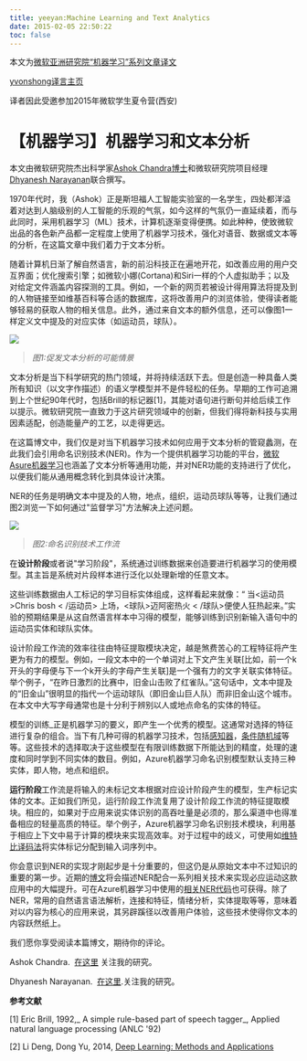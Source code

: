 ```yaml
---
title: yeeyan:Machine Learning and Text Analytics
date: 2015-02-05 22:50:22
toc: false
---
```


本文为[微软亚洲研究院“机器学习”系列文章译文](http://www.msra.cn/zh-cn/research/machine-learning-group/default.aspx)

[yvonshong译言主页](http://user.yeeyan.com/articles/yvonshong/translation)

译者因此受邀参加2015年微软学生夏令营(西安)

<!-- more -->

# 【机器学习】机器学习和文本分析

本文由微软研究院杰出科学家[Ashok Chandra博士](http://social.technet.microsoft.com/profile/ashok%20chandra/?WT.mc_id=Blog_MachLearn_General_DI)和微软研究院项目经理[Dhyanesh Narayanan](http://social.technet.microsoft.com/profile/Dhyanesh_Narayanan?WT.mc_id=Blog_MachLearn_General_DI)联合撰写。

1970年代时，我（Ashok）正是斯坦福人工智能实验室的一名学生，四处都洋溢着对达到人脑级别的人工智能的乐观的气氛，如今这样的气氛仍一直延续着，而与此同时，采用机器学习（ML）技术，计算机逐渐变得便携。如此种种，使致微软出品的各色新产品都一定程度上使用了机器学习技术，强化对语音、数据或文本等的分析，在这篇文章中我们着力于文本分析。

随着计算机日渐了解自然语言，新的前沿科技正在遍地开花，如改善应用的用户交互界面；优化搜索引擎；如微软小娜(Cortana)和Siri一样的个人虚拟助手；以及对给定文件涵盖内容探测的工具。例如，一个新的网页若被设计得用算法将提及到的人物链接至如维基百科等合适的数据库，这将改善用户的浏览体验，使得读者能够轻易的获取人物的相关信息。此外，通过来自文本的额外信息，还可以像图1一样定义文中提及的对应实体（如运动员，球队）。

![](https://msdnshared.blob.core.windows.net/media/TNBlogsFS/prod.evol.blogs.technet.com/CommunityServer.Blogs.Components.WeblogFiles/00/00/01/02/52/6443.Text%20Analytics%20Scenario.jpg)

> *图1:促发文本分析的可能情景*

文本分析是当下科学研究的热门领域，并将持续活跃下去。但是创造一种具备人类所有知识（以文字作描述）的语义学模型并不是件轻松的任务。早期的工作可追溯到上个世纪90年代时，包括Brill的标记器[1]，其能对语句进行断句并给后续工作以提示。微软研究院一直致力于这片研究领域中的创新，但我们得将新科技与实用因素适配，创造能量产的工艺，以走得更远。

在这篇博文中，我们仅是对当下机器学习技术如何应用于文本分析的管窥蠡测，在此我们会引用命名识别技术(NER)。作为一个提供机器学习功能的平台，[微软Asure机器学习](http://azure.microsoft.com/en-us/trial/get-started-machine-learning/?WT.mc_id=Blog_MachLearn_General_DI)也涵盖了文本分析等通用功能，并对NER功能的支持进行了优化，以便我们能从通用概念转化到具体设计决策。

NER的任务是明确文本中提及的人物，地点，组织，运动员球队等等，让我们通过图2浏览一下如何通过"监督学习"方法解决上述问题。

![](https://msdnshared.blob.core.windows.net/media/TNBlogsFS/prod.evol.blogs.technet.com/CommunityServer.Blogs.Components.WeblogFiles/00/00/01/02/52/NER%20workflows.jpg)

> *图2:命名识别技术工作流*

在**设计阶段**或者说"学习阶段"，系统通过训练数据来创造要进行机器学习的使用模型。其主旨是系统对片段样本进行泛化以处理新增的任意文本。

这些训练数据由人工标记的学习目标实体组成，这样看起来就像：“ 当&lt;运动员&gt;Chris bosh &lt; /运动员&gt; 上场，&lt;球队&gt;迈阿密热火 &lt; /球队&gt;便使人狂热起来。”实验的预期结果是从这自然语言样本中习得的模型，能够训练到识别新输入语句中的运动员实体和球队实体。

设计阶段工作流的效率往往由特征提取模块决定，越是煞费苦心的工程特征将产生更为有力的模型。例如，一段文本中的一个单词对上下文产生关联[比如，前一个k开头的字母便与下一个k开头的字母产生关联]是一个强有力的文字关联实体特征。举个例子，“在昨日激烈的比赛中，旧金山击败了红雀队。”这句话中，文本中提及的“旧金山”很明显的指代一个运动球队（即旧金山巨人队）而非旧金山这个城市。在本文中大写字母通常也是十分利于辨别以人或地点命名的实体的特征。

模型的训练_正是机器学习的要义，即产生一个优秀的模型。这通常对选择的特征进行复杂的组合。当下有几种可得的机器学习技术，包括[感知器](http://en.wikipedia.org/wiki/Perceptron?WT.mc_id=Blog_MachLearn_General_DI)，[条件随机域](http://en.wikipedia.org/wiki/Conditional_random_field?WT.mc_id=Blog_MachLearn_General_DI)等等。这些技术的选择取决于这些模型在有限训练数据下所能达到的精度，处理的速度和同时学到不同实体的数目。例如，Azure机器学习命名识别模型默认支持三种实体，即人物，地点和组织。

**运行阶段**工作流是将输入的未标记文本根据对应设计阶段产生的模型，生产标记实体的文本。正如我们所见，运行阶段工作流复用了设计阶段工作流的特征提取模块。相应的，如果对于应用来说实体识别的高吞吐量是必须的，那么渠道中也得准备相应的轻量高质的特征。举个例子，Azure机器学习命名识别技术模块，利用基于相应上下文中易于计算的模块来实现高效率。对于过程中的歧义，可使用如[维特比译码法](http://en.wikipedia.org/wiki/Viterbi_decoder?WT.mc_id=Blog_MachLearn_General_DI)将实体标记分配到输入词序列中。

你会意识到NER的实现才刚起步是十分重要的，但这仍是从原始文本中不过知识的重要的第一步。近期的[博文](http://blogs.technet.com/b/inside_microsoft_research/archive/2014/07/10/sports-fans-enjoy-power-of-leibniz-entity-recognition.aspx?WT.mc_id=Blog_MachLearn_General_DI)将会描述NER配合一系列相关技术来实现必应运动这款应用中的大幅提升。可在Azure机器学习中使用的[相关NER代码](http://azure.microsoft.com/en-us/trial/get-started-machine-learning/?WT.mc_id=Blog_MachLearn_General_DI)也可获得。除了NER，常用的自然语言语法解析，连接和特征，情绪分析，实体提取等等，意味着对以内容为核心的应用来说，其另辟蹊径以改善用户体验，这些技术使得你文本的内容跃然纸上。

我们愿你享受阅读本篇博文，期待你的评论。

Ashok Chandra.&nbsp;
[在这里](http://research.microsoft.com/en-us/people/achandra?WT.mc_id=Blog_MachLearn_General_DI)&nbsp;关注我的研究。

Dhyanesh Narayanan.&nbsp;
[在这里](http://research.microsoft.com/en-us/people/dhyann?WT.mc_id=Blog_MachLearn_General_DI).关注我的研究。

**参考文献**

[1] Eric Brill, 1992,_ A
simple rule-based part of speech tagger_, Applied natural language processing
(ANLC '92)

[2] Li Deng, Dong Yu,
2014, [Deep Learning: Methods and Applications](http://research.microsoft.com/pubs/209355/DeepLearning-NowPublishing-Vol7-SIG-039.pdf)
